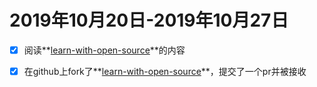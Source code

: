# 2019年10月20日-2019年10月27日

- [x] 阅读**[learn-with-open-source](https://github.com/zhuangbiaowei/learn-with-open-source)**的内容
- [x] 在github上fork了**[learn-with-open-source](https://github.com/zhuangbiaowei/learn-with-open-source)**，提交了一个pr并被接收

